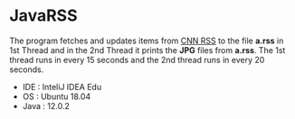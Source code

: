 # JavaRSS
The program fetches and updates items from [CNN RSS](http://rss.cnn.com/rss/edition.rss) to the file **a.rss** in 1st Thread and in the 2nd Thread it prints the **JPG** files from **a.rss**.
The 1st thread runs in every 15 seconds and the 2nd thread runs in every 20 seconds.

* IDE : InteliJ IDEA Edu
* OS : Ubuntu 18.04
* Java : 12.0.2

